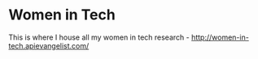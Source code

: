 Women in Tech
========

This is where I house all my women in tech research - http://women-in-tech.apievangelist.com/
